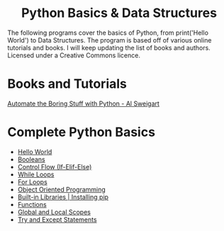<h1 align="center">Python Basics & Data Structures</h1>

The following programs cover the basics of Python, from print('Hello World') to Data Structures.
The program is  based off of  various online tutorials and books. I will keep updating 
the list of books and authors. Licensed under a Creative Commons licence.
# Books and Tutorials
[Automate the Boring Stuff with Python - Al Sweigart](http://automatetheboringstuff.com/)
# Complete Python Basics
* [Hello World](https://github.com/loej/Python-DataStructures/blob/master/Complete%20Python%20Basics/basics-HelloWorld.py)
* [Booleans](https://github.com/loej/Python-DataStructures/blob/master/Complete%20Python%20Basics/boolean.py) 
* [Control Flow (If-Elif-Else)](https://github.com/loej/Python-DataStructures/blob/master/Complete%20Python%20Basics/if-ifelse-statements.py)
* [While Loops](https://github.com/loej/Python-DataStructures/blob/master/Complete%20Python%20Basics/while-loops.py)
* [For Loops](https://github.com/loej/Python-DataStructures/blob/master/Complete%20Python%20Basics/for-loops.py)
* [Object Oriented Programming](https://github.com/loej/Python-DataStructures/blob/master/Complete%20Python%20Basics/OOP.py)
* [Built-in Libraries | Installing pip ](https://github.com/loej/Python-DataStructures/blob/master/Complete%20Python%20Basics/built-in.py)
* [Functions](https://github.com/loej/Python-DataStructures/blob/master/Complete%20Python%20Basics/functions.py)
* [Global and Local Scopes](https://github.com/loej/Python-DataStructures/blob/master/Complete%20Python%20Basics/Global-Local-Scope.py)
* [Try and Except Statements](https://github.com/loej/Python-DataStructures/blob/master/Complete%20Python%20Basics/Try-Except-Statements.py)
